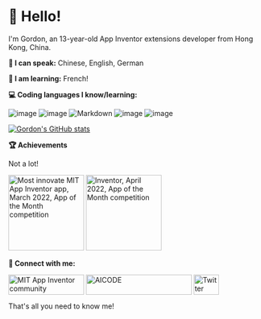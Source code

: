 # 👋 Hello!

I'm Gordon, an 13-year-old App Inventor extensions developer from Hong Kong, China.

**:microphone: I can speak:** Chinese, English, German

**:book: I am learning:** French!

**:computer: Coding languages I know/learning:**

![image](https://user-images.githubusercontent.com/88015331/161546147-425043ad-94b5-4005-9fca-45c4546d727f.png) ![image](https://user-images.githubusercontent.com/88015331/161546107-f2423f36-4acd-4eb3-b69f-a576a87b7fdd.png) ![Markdown](https://img.shields.io/badge/markdown-%23000000.svg?style=for-the-badge&logo=markdown&logoColor=white) ![image](https://user-images.githubusercontent.com/88015331/162411839-e4f9808e-d68f-403c-8d59-a5497487c17b.png) ![image](https://user-images.githubusercontent.com/88015331/161706784-cca92298-e432-45fe-a4d6-cdac7114c571.png)


[![Gordon's GitHub stats](https://github-readme-stats.vercel.app/api?username=GordonL0049)](https://github.com/anuraghazra/github-readme-stats)

**:trophy: Achievements**

Not a lot!

<img src="https://user-images.githubusercontent.com/88015331/161707984-c207c1c9-0404-4c61-a4d1-ca99d2feac3a.png" alt="Most innovate MIT App Inventor app, March 2022, App of the Month competition" width="150"/> <img src="https://user-images.githubusercontent.com/88015331/161708010-496e10ea-7ba3-4bd7-8966-4400bb24e88d.png" alt="Inventor, April 2022, App of the Month competition" width="150"/>

**👣 Connect with me:**

<a href="https://community.appinventor.mit.edu/u/Gordon_Lu/summary" target="blank"><img align="center" src="https://community.appinventor.mit.edu/uploads/default/original/1X/69d98bd983c7c56415dd3f05dea67a20ac6d355c.png" alt="MIT App Inventor community" width = "150" height = "40"/></a>
<a href="https://sites.google.com/view/appinventor-aicode" target="blank"><img align="center" src="https://lh5.googleusercontent.com/CCzpwhsg74mDDiExlAPYUBVixZAXs8mkiqW4DQ2ngOLi-ORFfwrgUvpZbOeeuEqlwSGq3oZMV1YHDcseA3-mWco=w16383" alt="AICODE" width = "210" height = "40"/></a>
<a href="https://twitter.com/GordonLu19" target="blank"><img align="center" src="https://upload.wikimedia.org/wikipedia/commons/thumb/4/4f/Twitter-logo.svg/292px-Twitter-logo.svg.png" alt="Twitter" width = "50" height = "40"/></a>

That's all you need to know me!
